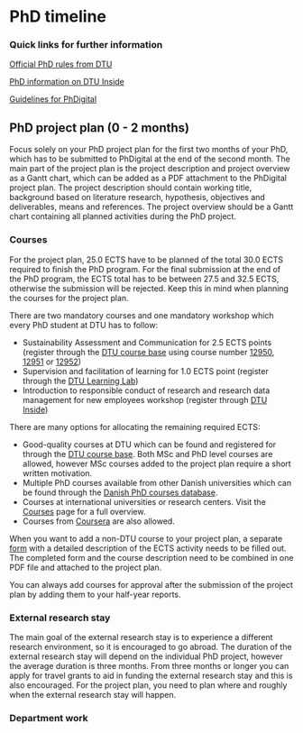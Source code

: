 # PhD timeline

### Quick links for further information

[Official PhD rules from DTU](https://www.inside.dtu.dk/-/media/dtudk/uddannelse/phd-udannelse/dokumenter/dtus-rules-for-the-phd-programme-may-2023.pdf)

[PhD information on DTU Inside](https://www.inside.dtu.dk/en/undervisning/regler/phd-uddannelse-studerende/phd-studerende)

[Guidelines for PhDigital](https://phdigital.dtu.dk/_layouts/15/WopiFrame.aspx?sourcedoc={8b87733a-f8f6-44a5-917b-78b34e09ebd5})

## PhD project plan (0 - 2 months)

Focus solely on your PhD project plan for the first two months of your PhD, which has to be submitted to PhDigital at the end of the second month. The main part of the project plan is the project description and project overview as a Gantt chart, which can be added as a PDF attachment to the PhDigital project plan. The project description should contain working title, background based on literature research, hypothesis, objectives and deliverables, means and references. The project overview should be a Gantt chart containing all planned activities during the PhD project.

### Courses

For the project plan, 25.0 ECTS have to be planned of the total 30.0 ECTS required to finish the PhD program. For the final submission at the end of the PhD program, the ECTS total has to be between 27.5 and 32.5 ECTS, otherwise the submission will be rejected. Keep this in mind when planning the courses for the project plan.

There are two mandatory courses and one mandatory workshop which every PhD student at DTU has to follow:

* Sustainability Assessment and Communication for 2.5 ECTS points (register through the [DTU course base](https://kurser.dtu.dk/) using course number [12950](https://kurser.dtu.dk/course/12950), [12951](https://kurser.dtu.dk/course/12951) or [12952](https://kurser.dtu.dk/course/12952))
* Supervision and facilitation of learning for 1.0 ECTS point (register through the [DTU Learning Lab](https://learninglab.dtu.dk/courses-and-events/supervision-and-facilitation-of-learning#dates--registration))
* Introduction to responsible conduct of research and research data management for new employees workshop (register through [DTU Inside](https://www.inside.dtu.dk/en/medarbejder/hr-og-arbejdsmiljoe/kompetenceudvikling/kursusoversigt_overside/kursusoversigt#?query=%7B%22Theme%22:%2235556%22,%22Role%22:%22%22,%22Language%22:%22%22,%22Cost%22:%22%22,%22SearchWord%22:%22%22,%22SortOn%22:%22%22,%22MaxRecords%22:10%7D))

There are many options for allocating the remaining required ECTS:

* Good-quality courses at DTU which can be found and registered for through the [DTU course base](https://kurser.dtu.dk/). Both MSc and PhD level courses are allowed, however MSc courses added to the project plan require a short written motivation.
* Multiple PhD courses available from other Danish universities which can be found through the [Danish PhD courses database](https://phdcourses.dk/).
* Courses at international universities or research centers. Visit the [Courses](courses.md) page for a full overview.
* Courses from [Coursera](https://www.coursera.org/) are also allowed.

When you want to add a non-DTU course to your project plan, a separate [form](https://www.inside.dtu.dk/-/media/dtudk/uddannelse/phd-udannelse/dokumenter/description-ects-activity.docx) with a detailed description of the ECTS activity needs to be filled out. The completed form and the course description need to be combined in one PDF file and attached to the project plan.

You can always add courses for approval after the submission of the project plan by adding them to your half-year reports.

### External research stay

The main goal of the external research stay is to experience a different research environment, so it is encouraged to go abroad. The duration of the external research stay will depend on the individual PhD project, however the average duration is three months. From three months or longer you can apply for travel grants to aid in funding the external research stay and this is also encouraged. For the project plan, you need to plan where and roughly when the external research stay will happen.

### Department work


